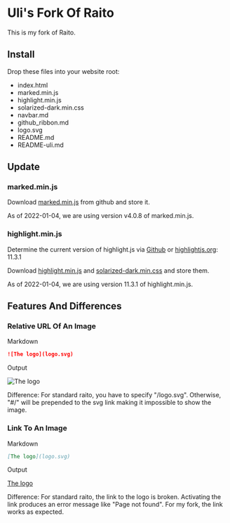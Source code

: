 Uli's Fork Of Raito
===================

This is my fork of Raito.

## Install

Drop these files into your website root:

* index.html
* marked.min.js
* highlight.min.js
* solarized-dark.min.css
* navbar.md
* github_ribbon.md
* logo.svg
* README.md
* README-uli.md

## Update

### marked.min.js

Download [marked.min.js](https://github.com/markedjs/marked/blob/master/marked.min.js) from github
and store it.

As of 2022-01-04, we are using version v4.0.8 of marked.min.js.

### highlight.min.js

Determine the current version of highlight.js via [Github](https://github.com/highlightjs/highlight.js/releases)
or [highlightjs.org](https://highlightjs.org/): 11.3.1

Download [highlight.min.js](https://cdnjs.cloudflare.com/ajax/libs/highlight.js/11.3.1/highlight.min.js)
and [solarized-dark.min.css](https://cdnjs.cloudflare.com/ajax/libs/highlight.js/11.3.1/styles/base16/solarized-dark.min.css)
and store them.

As of 2022-01-04, we are using version 11.3.1 of highlight.min.js.

## Features And Differences

### Relative URL Of An Image

Markdown

```md
![The logo](logo.svg)
```

Output

![The logo](logo.svg)

Difference: For standard raito, you have to specify "/logo.svg". Otherwise,
"#/" will be prepended to the svg link making it impossible to show the image.

### Link To An Image

Markdown

```md
[The logo](logo.svg)
````

Output

[The logo](logo.svg)

Difference: For standard raito, the link to the logo is broken. Activating the link
produces an error message like "Page not found". For my fork, the link works as expected.
